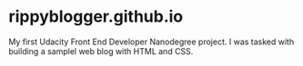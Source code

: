 # rippyblogger.github.io
 My first Udacity Front End Developer Nanodegree project. I was tasked with building a samplel web blog with HTML and CSS.
